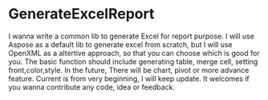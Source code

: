 # GenerateExcelReport

I wanna write a common lib to generate Excel for report purpose. 
I will use Aspose as a default lib to generate excel from scratch, but I will use OpenXML as a altertive approach, so that you can choose which is good for you.
The basic function should include generating table, merge cell, setting front,color,style. In the future, There will be chart, pivot or more advance feature.
Current is from very beginning, I will keep update. 
It welcomes if you wanna contribute any code, idea or feedback.

